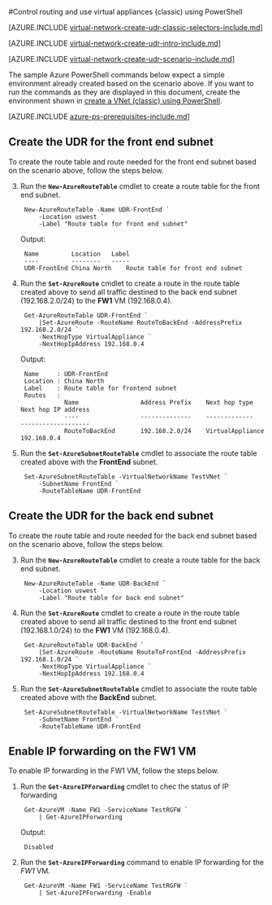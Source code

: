 <properties 
   pageTitle="Control routing and use virtual appliances using PowerShell in the classic deployment model | Azure"
   description="Learn how to control routing in VNets using PowerShell in the classic deployment model"
   services="virtual-network"
   documentationCenter="na"
   authors="telmosampaio"
   manager="carmonm"
   editor=""
   tags="azure-service-management"
/>
<tags
	ms.service="virtual-network"
	ms.date="02/02/2016"
	wacn.date=""/>

#Control routing and use virtual appliances (classic) using PowerShell

[AZURE.INCLUDE [virtual-network-create-udr-classic-selectors-include.md](../includes/virtual-network-create-udr-classic-selectors-include.md)]

[AZURE.INCLUDE [virtual-network-create-udr-intro-include.md](../includes/virtual-network-create-udr-intro-include.md)]

[AZURE.INCLUDE [virtual-network-create-udr-scenario-include.md](../includes/virtual-network-create-udr-scenario-include.md)]

The sample Azure PowerShell commands below expect a simple environment already created based on the scenario above. If you want to run the commands as they are displayed in this document, create the environment shown in [create a VNet (classic) using PowerShell](/documentation/articles/virtual-networks-create-vnet-classic-netcfg-ps).

[AZURE.INCLUDE [azure-ps-prerequisites-include.md](../includes/azure-ps-prerequisites-include.md)]

## Create the UDR for the front end subnet
To create the route table and route needed for the front end subnet based on the scenario above, follow the steps below.

3. Run the **`New-AzureRouteTable`** cmdlet to create a route table for the front end subnet.

		New-AzureRouteTable -Name UDR-FrontEnd `
			-Location uswest `
			-Label "Route table for front end subnet"

	Output:

		Name         Location   Label                          
		----         --------   -----                          
		UDR-FrontEnd China North    Route table for front end subnet

4. Run the **`Set-AzureRoute`** cmdlet to create a route in the route table created above to send all traffic destined to the back end subnet (192.168.2.0/24) to the **FW1** VM (192.168.0.4).
	
		Get-AzureRouteTable UDR-FrontEnd `
			|Set-AzureRoute -RouteName RouteToBackEnd -AddressPrefix 192.168.2.0/24 `
			-NextHopType VirtualAppliance `
			-NextHopIpAddress 192.168.0.4

	Output:

		Name     : UDR-FrontEnd
		Location : China North
		Label    : Route table for frontend subnet
		Routes   : 
		           Name                 Address Prefix    Next hop type        Next hop IP address
		           ----                 --------------    -------------        -------------------
		           RouteToBackEnd       192.168.2.0/24    VirtualAppliance     192.168.0.4  

5. Run the **`Set-AzureSubnetRouteTable`** cmdlet to associate the route table created above with the **FrontEnd** subnet.

		Set-AzureSubnetRouteTable -VirtualNetworkName TestVNet `
			-SubnetName FrontEnd `
			-RouteTableName UDR-FrontEnd
 
## Create the UDR for the back end subnet
To create the route table and route needed for the back end subnet based on the scenario above, follow the steps below.

3. Run the **`New-AzureRouteTable`** cmdlet to create a route table for the back end subnet.

		New-AzureRouteTable -Name UDR-BackEnd `
			-Location uswest `
			-Label "Route table for back end subnet"

4. Run the **`Set-AzureRoute`** cmdlet to create a route in the route table created above to send all traffic destined to the front end subnet (192.168.1.0/24) to the **FW1** VM (192.168.0.4).

		Get-AzureRouteTable UDR-BackEnd `
			|Set-AzureRoute -RouteName RouteToFrontEnd -AddressPrefix 192.168.1.0/24 `
			-NextHopType VirtualAppliance `
			-NextHopIpAddress 192.168.0.4

5. Run the **`Set-AzureSubnetRouteTable`** cmdlet to associate the route table created above with the **BackEnd** subnet.

		Set-AzureSubnetRouteTable -VirtualNetworkName TestVNet `
			-SubnetName FrontEnd `
			-RouteTableName UDR-FrontEnd

## Enable IP forwarding on the FW1 VM
To enable IP forwarding in the FW1 VM, follow the steps below.

1. Run the **`Get-AzureIPForwarding`** cmdlet to chec the status of IP forwarding

		Get-AzureVM -Name FW1 -ServiceName TestRGFW `
			| Get-AzureIPForwarding

	Output:

		Disabled

2. Run the **`Set-AzureIPForwarding`** command to enable IP forwarding for the *FW1* VM.

		Get-AzureVM -Name FW1 -ServiceName TestRGFW `
			| Set-AzureIPForwarding -Enable